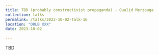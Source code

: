 ```yaml
---
title: TBD (probably constructivist propaganda) - Oualid Merzouga
collection: talks
permalink: /talks/2023-10-02-talk-16
location: "DRLB XXX"
date: 2023-10-02

---
```


TBD
